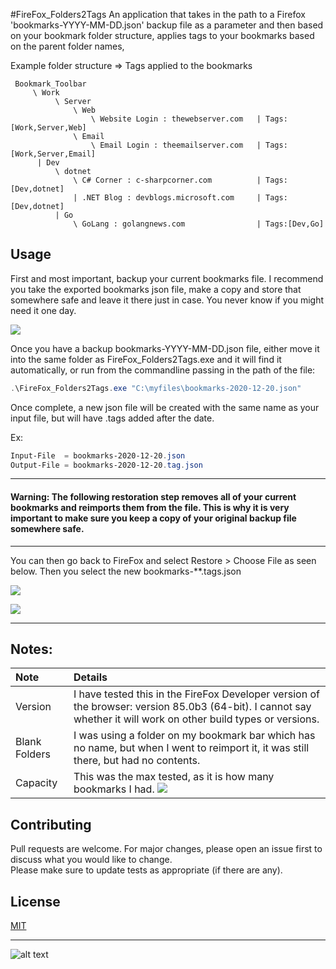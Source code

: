 #FireFox_Folders2Tags
An application that takes in the path to a Firefox 'bookmarks-YYYY-MM-DD.json' backup file as a parameter and then based on your bookmark folder structure, applies tags to your bookmarks based on the parent folder names,

Example folder structure => Tags applied to the bookmarks  

```
 Bookmark_Toolbar
     \ Work   
          \ Server 
              \ Web
                  \ Website Login : thewebserver.com   | Tags:[Work,Server,Web]
              \ Email 
                  \ Email Login : theemailserver.com   | Tags:[Work,Server,Email]
      | Dev
          \ dotnet
              \ C# Corner : c-sharpcorner.com          | Tags:[Dev,dotnet]
              | .NET Blog : devblogs.microsoft.com     | Tags:[Dev,dotnet]
          | Go   
              \ GoLang : golangnews.com                | Tags:[Dev,Go]
```

## Usage
First and most important, backup your current bookmarks file. I recommend you take the exported bookmarks json file, make a copy and store that somewhere safe and leave it there just in case. You never know if you might need it one day.

![](https://i.imgur.com/wsEVz7b.png)

Once you have a backup bookmarks-YYYY-MM-DD.json file, either move it into the same folder as FireFox_Folders2Tags.exe and it will find it automatically, or run from the commandline passing in the path of the file:
```powershell
.\FireFox_Folders2Tags.exe "C:\myfiles\bookmarks-2020-12-20.json"
```
Once complete, a new json file will be created with the same name as your input file, but will have .tags added after the date.  

Ex: 
```powershell
Input-File  = bookmarks-2020-12-20.json
Output-File = bookmarks-2020-12-20.tag.json
```

---  

#### Warning: The following restoration step removes all of your current bookmarks and reimports them from the file. This is why it is very important to make sure you keep a copy of your original backup file somewhere safe. 

---
You can then go back to FireFox and select Restore > Choose File as seen below. Then you select the new bookmarks-**.tags.json   

![](https://i.imgur.com/2KBW3tA.png)

![](https://i.imgur.com/Ruesoth.png)


---
## Notes:

| Note | Details |
| :--- | :--- |
| Version | I have tested this in the FireFox Developer version of the browser: version 85.0b3 (64-bit). I cannot say whether it will work on other build types or versions. |
| Blank Folders | I was using a folder on my bookmark bar which has no name, but when I went to reimport it, it was still there, but had no contents. |
| Capacity | This was the max tested, as it is how many bookmarks I had. ![](https://i.imgur.com/KHupJqS.png)  |

## Contributing
Pull requests are welcome. For major changes, please open an issue first to discuss what you would like to change.  
Please make sure to update tests as appropriate (if there are any).

## License
[MIT](https://choosealicense.com/licenses/mit/)

---
![alt text](https://i.imgur.com/cg5ow2M.png "instance.id")
